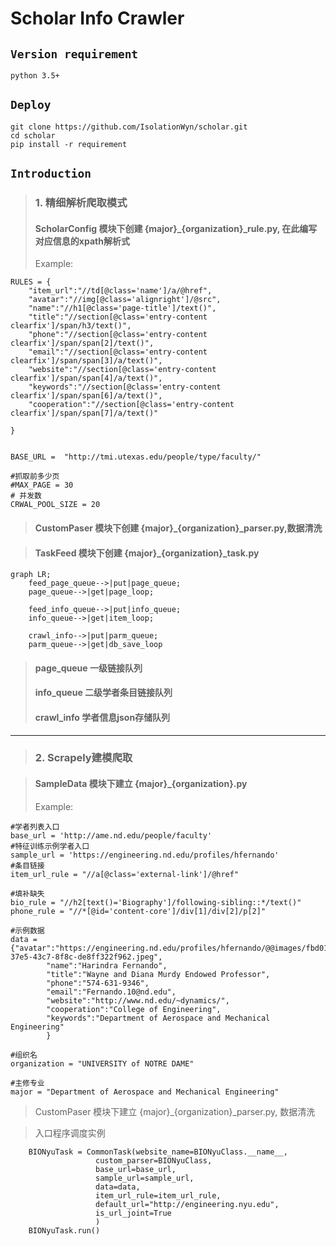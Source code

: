 # Scholar Info Crawler

## `Version requirement`

```
python 3.5+
```


## `Deploy`

```
git clone https://github.com/IsolationWyn/scholar.git
cd scholar
pip install -r requirement
```

## `Introduction`

> ### 1. 精细解析爬取模式
>  #### ScholarConfig 模块下创建 {major}_{organization}_rule.py, 在此编写对应信息的xpath解析式
> Example:

```
RULES = {
    "item_url":"//td[@class='name']/a/@href",
    "avatar":"//img[@class='alignright']/@src",
    "name":"//h1[@class='page-title']/text()",
    "title":"//section[@class='entry-content clearfix']/span/h3/text()",
    "phone":"//section[@class='entry-content clearfix']/span/span[2]/text()",
    "email":"//section[@class='entry-content clearfix']/span/span[3]/a/text()",
    "website":"//section[@class='entry-content clearfix']/span/span[4]/a/text()",
    "keywords":"//section[@class='entry-content clearfix']/span/span[6]/a/text()",
    "cooperation":"//section[@class='entry-content clearfix']/span/span[7]/a/text()"

}


BASE_URL =  "http://tmi.utexas.edu/people/type/faculty/"

#抓取前多少页
#MAX_PAGE = 30
# 并发数
CRWAL_POOL_SIZE = 20
```


>  #### CustomPaser 模块下创建 {major}_{organization}_parser.py,数据清洗

> ####  TaskFeed 模块下创建 {major}_{organization}_task.py


```
graph LR;
    feed_page_queue-->|put|page_queue;
    page_queue-->|get|page_loop;

    feed_info_queue-->|put|info_queue;
    info_queue-->|get|item_loop;

    crawl_info-->|put|parm_queue;
    parm_queue-->|get|db_save_loop
```
> #### page_queue 一级链接队列
> #### info_queue 二级学者条目链接队列
> #### crawl_info 学者信息json存储队列


---

> ### 2. Scrapely建模爬取

> #### SampleData 模块下建立 {major}_{organization}.py
> Example:

```
#学者列表入口
base_url = 'http://ame.nd.edu/people/faculty'
#特征训练示例学者入口
sample_url = 'https://engineering.nd.edu/profiles/hfernando'
#条目链接
item_url_rule = "//a[@class='external-link']/@href"

#填补缺失
bio_rule = "//h2[text()='Biography']/following-sibling::*/text()"
phone_rule = "//*[@id='content-core']/div[1]/div[2]/p[2]"

#示例数据
data = {"avatar":"https://engineering.nd.edu/profiles/hfernando/@@images/fbd01446-37e5-43c7-8f8c-de8ff322f962.jpeg",
        "name":"Harindra Fernando",
        "title":"Wayne and Diana Murdy Endowed Professor",
        "phone":"574-631-9346",
        "email":"Fernando.10@nd.edu",
        "website":"http://www.nd.edu/~dynamics/",
        "cooperation":"College of Engineering",
        "keywords":"Department of Aerospace and Mechanical Engineering"
        }

#组织名
organization = "UNIVERSITY of NOTRE DAME"

#主修专业
major = "Department of Aerospace and Mechanical Engineering"
```
> CustomPaser 模块下建立 {major}_{organization}_parser.py, 数据清洗

> 入口程序调度实例


```
    BIONyuTask = CommonTask(website_name=BIONyuClass.__name__,
                   custom_parser=BIONyuClass,
                   base_url=base_url,
                   sample_url=sample_url,
                   data=data,
                   item_url_rule=item_url_rule,
                   default_url="http://engineering.nyu.edu",
                   is_url_joint=True
                   )
    BIONyuTask.run()
```

